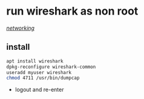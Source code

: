# run wireshark as non root

*[networking](../README.md#networking)*

## install

```sh
apt install wireshark
dpkg-reconfigure wireshark-common
useradd myuser wireshark
chmod 4711 /usr/bin/dumpcap
```

- logout and re-enter
